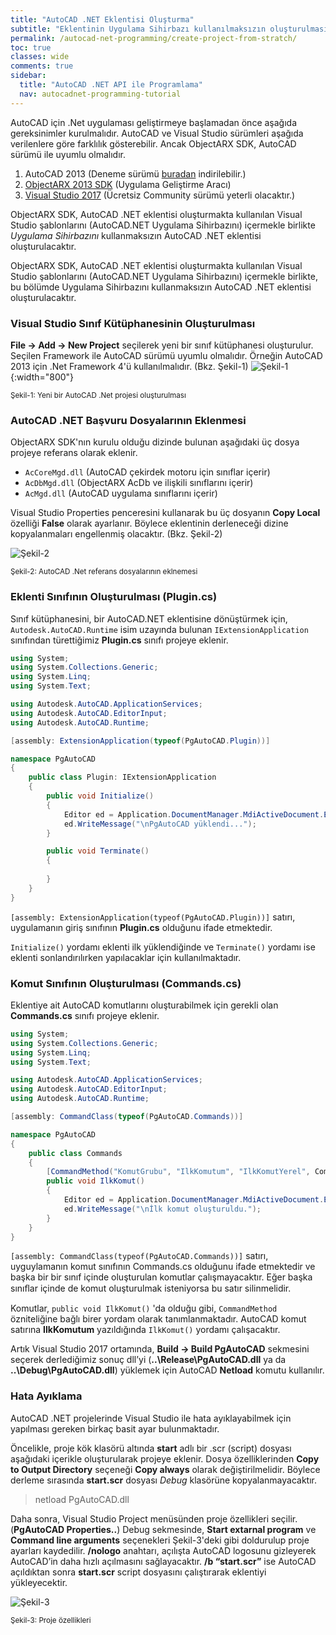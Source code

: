 ```yaml
---
title: "AutoCAD .NET Eklentisi Oluşturma"
subtitle: "Eklentinin Uygulama Sihirbazı kullanılmaksızın oluşturulması."
permalink: /autocad-net-programming/create-project-from-stratch/
toc: true
classes: wide
comments: true
sidebar:
  title: "AutoCAD .NET API ile Programlama"
  nav: autocadnet-programming-tutorial
---
```


AutoCAD için .Net uygulaması geliştirmeye başlamadan önce aşağıda gereksinimler kurulmalıdır. AutoCAD ve Visual Studio sürümleri aşağıda verilenlere göre farklılık gösterebilir. Ancak ObjectARX SDK, AutoCAD sürümü ile uyumlu olmalıdır.

1. AutoCAD 2013 (Deneme sürümü [buradan](https://www.autodesk.com/products/autocad/free-trial) indirilebilir.)
2. [ObjectARX 2013 SDK](https://www.autodesk.com/developer-network/platform-technologies/autocad/objectarx) (Uygulama Geliştirme Aracı)
4. [Visual Studio 2017](https://visualstudio.microsoft.com/tr/vs/community/) (Ücretsiz Community sürümü yeterli olacaktır.)

ObjectARX SDK, AutoCAD .NET eklentisi oluşturmakta kullanılan Visual Studio şablonlarını (AutoCAD.NET
Uygulama Sihirbazını) içermekle birlikte *Uygulama Sihirbazını* kullanmaksızın AutoCAD .NET eklentisi oluşturulacaktır.

ObjectARX SDK, AutoCAD .NET eklentisi oluşturmakta kullanılan Visual Studio şablonlarını (AutoCAD.NET
Uygulama Sihirbazını) içermekle birlikte, bu bölümde Uygulama Sihirbazını kullanmaksızın AutoCAD .NET
eklentisi oluşturulacaktır.

### Visual Studio Sınıf Kütüphanesinin Oluşturulması

**File → Add → New Project** seçilerek yeni bir sınıf kütüphanesi oluşturulur. Seçilen Framework ile AutoCAD sürümü uyumlu olmalıdır. Örneğin AutoCAD 2013 için .Net Framework 4'ü kullanılmalıdır. (Bkz. Şekil-1)
![Şekil-1](https://eykaraduman.github.io/assets/images/add-new-project.png "Şekil-1"){:width="800"}

<sub>Şekil-1: Yeni bir AutoCAD .Net projesi oluşturulması</sub>

### AutoCAD .NET Başvuru Dosyalarının Eklenmesi

ObjectARX SDK'nın kurulu olduğu dizinde bulunan aşağıdaki üç dosya projeye referans olarak eklenir.

- `AcCoreMgd.dll` (AutoCAD çekirdek motoru için sınıflar içerir)
- `AcDbMgd.dll` (ObjectARX AcDb ve ilişkili sınıflarını içerir) 
- `AcMgd.dll` (AutoCAD uygulama sınıflarını içerir)

Visual Studio Properties penceresini kullanarak bu üç dosyanın **Copy Local** özelliği **False** olarak ayarlanır. Böylece eklentinin derleneceği dizine kopyalanmaları engellenmiş olacaktır. (Bkz. Şekil-2)

![Şekil-2](https://eykaraduman.github.io/assets/images/copy-local-false.png "Şekil-2")
	

<sub>Şekil-2: AutoCAD .Net referans dosyalarının eklnemesi</sub>

### Eklenti Sınıfının Oluşturulması (Plugin.cs)

Sınıf kütüphanesini, bir AutoCAD.NET eklentisine dönüştürmek için,  `Autodesk.AutoCAD.Runtime` isim uzayında bulunan `IExtensionApplication` sınıfından türettiğimiz **Plugin.cs** sınıfı projeye eklenir.

```csharp
using System;
using System.Collections.Generic;
using System.Linq;
using System.Text;

using Autodesk.AutoCAD.ApplicationServices;
using Autodesk.AutoCAD.EditorInput;
using Autodesk.AutoCAD.Runtime;

[assembly: ExtensionApplication(typeof(PgAutoCAD.Plugin))]

namespace PgAutoCAD
{
    public class Plugin: IExtensionApplication
    {
        public void Initialize()
        {
            Editor ed = Application.DocumentManager.MdiActiveDocument.Editor;
            ed.WriteMessage("\nPgAutoCAD yüklendi...");
        }

        public void Terminate()
        {
            
        }
    }
}
```

`[assembly: ExtensionApplication(typeof(PgAutoCAD.Plugin))]` satırı, uygulamanın giriş sınıfının **Plugin.cs** olduğunu ifade etmektedir.

`Initialize()` yordamı eklenti ilk yüklendiğinde ve `Terminate()` yordamı ise eklenti sonlandırılırken yapılacaklar için kullanılmaktadır.

### Komut Sınıfının Oluşturulması (Commands.cs)

Eklentiye ait AutoCAD komutlarını oluşturabilmek için gerekli olan **Commands.cs** sınıfı projeye eklenir.

```csharp
using System;
using System.Collections.Generic;
using System.Linq;
using System.Text;

using Autodesk.AutoCAD.ApplicationServices;
using Autodesk.AutoCAD.EditorInput;
using Autodesk.AutoCAD.Runtime;

[assembly: CommandClass(typeof(PgAutoCAD.Commands))]

namespace PgAutoCAD
{
    public class Commands
    {
        [CommandMethod("KomutGrubu", "IlkKomutum", "IlkKomutYerel", CommandFlags.Modal)]
        public void IlkKomut() 
        {
            Editor ed = Application.DocumentManager.MdiActiveDocument.Editor;
            ed.WriteMessage("\nİlk komut oluşturuldu.");
        }
    }
}
```

`[assembly: CommandClass(typeof(PgAutoCAD.Commands))]` satırı, uyguylamanın komut sınıfının Commands.cs
olduğunu ifade etmektedir ve başka bir bir sınıf içinde oluşturulan komutlar çalışmayacaktır. Eğer başka sınıﬂar
içinde de komut oluşturulmak isteniyorsa bu satır silinmelidir.

Komutlar, `public void IlkKomut()` 'da olduğu gibi, `CommandMethod` özniteliğine bağlı birer yordam olarak tanımlanmaktadır. AutoCAD komut satırına **IlkKomutum** yazıldığında `IlkKomut()` yordamı çalışacaktır.

Artık Visual Studio 2017 ortamında, **Build &rarr; Build PgAutoCAD** sekmesini seçerek derlediğimiz sonuç dll’yi (**..\Release\PgAutoCAD.dll** ya da **..\Debug\PgAutoCAD.dll**) yüklemek için AutoCAD **Netload** komutu kullanılır.

### Hata Ayıklama
AutoCAD .NET projelerinde Visual Studio ile hata ayıklayabilmek için yapılması gereken birkaç basit ayar bulunmaktadır. 

Öncelikle, proje kök klasörü altında **start** adlı bir .scr (script) dosyası aşağıdaki içerikle oluşturularak projeye eklenir. Dosya özelliklerinden **Copy to Output Directory** seçeneği **Copy always** olarak değiştirilmelidir. Böylece derleme sırasında **start.scr** dosyası *Debug* klasörüne kopyalanmayacaktır.

> netload PgAutoCAD.dll

Daha sonra, Visual Studio Project menüsünden proje özellikleri seçilir. (**PgAutoCAD Properties..**) Debug sekmesinde, **Start extarnal program** ve **Command line arguments** seçenekleri Şekil-3'deki gibi doldurulup proje ayarları kaydedilir. **/nologo** anahtarı, açılışta AutoCAD logosunu gizleyerek AutoCAD’in daha hızlı açılmasını sağlayacaktır. **/b “start.scr”** ise AutoCAD açıldıktan sonra **start.scr** script dosyasını çalıştırarak eklentiyi yükleyecektir.

![Şekil-3](https://eykaraduman.github.io/assets/images/debug-properties.png "Şekil-3")
	

<sub>Şekil-3: Proje özellikleri</sub>

